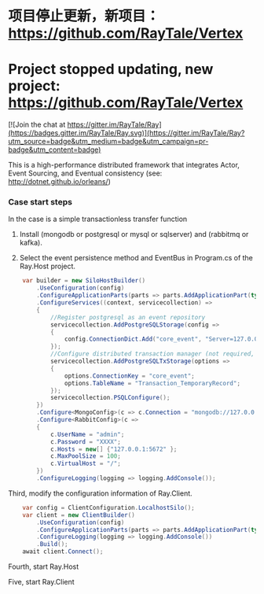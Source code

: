 # 项目停止更新，新项目：https://github.com/RayTale/Vertex
# Project stopped updating, new project: https://github.com/RayTale/Vertex
[![Join the chat at https://gitter.im/RayTale/Ray](https://badges.gitter.im/RayTale/Ray.svg)](https://gitter.im/RayTale/Ray?utm_source=badge&utm_medium=badge&utm_campaign=pr-badge&utm_content=badge)

This is a high-performance distributed framework that integrates Actor, Event Sourcing, and Eventual consistency (see: http://dotnet.github.io/orleans/)

### Case start steps

In the case is a simple transactionless transfer function

1. Install (mongodb or postgresql or mysql or sqlserver) and (rabbitmq or kafka).

2. Select the event persistence method and EventBus in Program.cs of the Ray.Host project.

```csharp
    var builder = new SiloHostBuilder()
        .UseConfiguration(config)
        .ConfigureApplicationParts(parts => parts.AddApplicationPart(typeof(Account).Assembly).WithReferences())
        .ConfigureServices((context, servicecollection) =>
        {
            //Register postgresql as an event repository
            servicecollection.AddPostgreSQLStorage(config =>
            {
                config.ConnectionDict.Add("core_event", "Server=127.0.0.1;Port=5432;Database=Ray;User Id=postgres;Password=XXXX;Pooling=true;MaxPoolSize=20;");
            });
            //Configure distributed transaction manager (not required, only need to be set if distributed transaction is required)
            servicecollection.AddPostgreSQLTxStorage(options =>
            {
                options.ConnectionKey = "core_event";
                options.TableName = "Transaction_TemporaryRecord";
            });
            servicecollection.PSQLConfigure();
        })
        .Configure<MongoConfig>(c => c.Connection = "mongodb://127.0.0.1:28888")
        .Configure<RabbitConfig>(c =>
        {
            c.UserName = "admin";
            c.Password = "XXXX";
            c.Hosts = new[] {"127.0.0.1:5672" };
            c.MaxPoolSize = 100;
            c.VirtualHost = "/";
        })
        .ConfigureLogging(logging => logging.AddConsole());
```

Third, modify the configuration information of Ray.Client.

```csharp
    var config = ClientConfiguration.LocalhostSilo();
    var client = new ClientBuilder()
        .UseConfiguration(config)
        .ConfigureApplicationParts(parts => parts.AddApplicationPart(typeof(IAccount).Assembly).WithReferences())
        .ConfigureLogging(logging => logging.AddConsole())
        .Build();
    await client.Connect();
```
Fourth, start Ray.Host

Five, start Ray.Client

```
